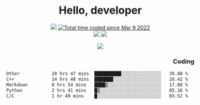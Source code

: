 # <div align='center' >Hello, developer</div>

<div align='center'>
  <a ><img src="https://img.shields.io/badge/dynamic/json?url=https%3A%2F%2Fapi.swo.moe%2Fstats%2Fgithub%2FFree-Aaron-Li&query=count&color=181717&label=GitHub&labelColor=282c34&logo=github&suffix=+follows&cacheSeconds=3600"></a>
  <a href="https://wakatime.com/@fe40087f-8eae-48dc-9950-ad0633db1591"><img src="https://wakatime.com/badge/user/fe40087f-8eae-48dc-9950-ad0633db1591.svg" alt="Total time coded since Mar 9 2022" /></a>
</div>
<div align='center'>
  <a><img src="https://img.shields.io/badge/Rookie-blue?style=plastic&logo=c&logoColor=blue&labelColor=F5B7DB"></a>
  <a><img src="https://img.shields.io/badge/Rookie-blue?style=plastic&logo=c%2B%2B&logoColor=blue&labelColor=F5B7DB"></a> 
</div>

<p align="center">
  <img src="https://readme-typing-svg.demolab.com/?lines=你好!+开发者;Hello!+ developer&font=Fira%20Code&center=true&width=380&height=50&duration=4000&pause=1000">
</p>


<div align='right'>
  <h3>Coding</h3>
</div>

<!--START_SECTION:waka-->

```txt
Other            20 hrs 47 mins  ██████████░░░░░░░░░░░░░░░   39.88 %
C++              14 hrs 48 mins  ███████░░░░░░░░░░░░░░░░░░   28.42 %
Markdown         8 hrs 54 mins   ████▒░░░░░░░░░░░░░░░░░░░░   17.08 %
Python           2 hrs 41 mins   █▒░░░░░░░░░░░░░░░░░░░░░░░   05.16 %
C/C              1 hr 49 mins    █░░░░░░░░░░░░░░░░░░░░░░░░   03.52 %
```

<!--END_SECTION:waka-->




